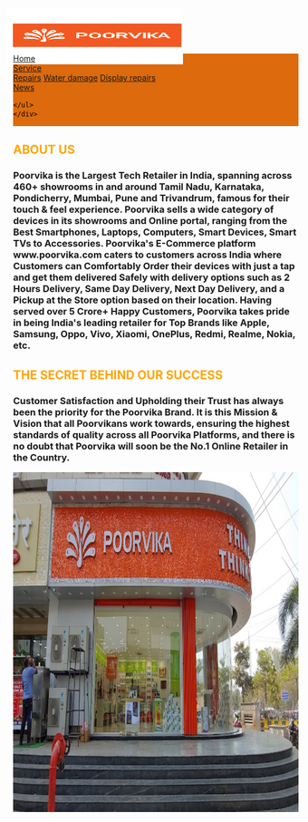 <!DOCTYPE html>
<html>
<head>
<meta name="viewport" content="width=device-width, initial-scale=1">
<link rel="stylesheet" href="style1.css"><!--external css-->  
<!--internal css-->  
<style> 

* {box-sizing: border-box;}

body { 
  margin: 0;
  font-family: Arial, Helvetica, sans-serif;
}

.header {
  overflow: hidden;
  background-color: #221d1d;
  padding: 20px 10px;
}

.header a {
  float: left;
  color: rgb(231, 221, 221);
  text-align: center;
  padding: 12px;
  text-decoration: none;
  font-size: 18px; 
 
  border-radius: 4px;
}

.logo {
 position: absolute;

}

.header a:hover {
  background-color: rgb(221, 106, 12);
  color: black;
}

.header a.active {
  background-color: rgb(194, 96, 16);
  color: white;
}

.header-right {
  float: right;
}
ul {
  list-style-type: none;
  margin: 0;
  padding: 0;
  overflow: hidden;
  background-color: rgb(221, 106, 12);
  color: black;
}

li {
  float: left;
}

li a, .dropbtn {
  display: inline-block;
  color: white;
  text-align: center;
  padding: 14px 16px;
  text-decoration: none;
}

li a:hover, .dropdown:hover .dropbtn {
  background-color: red;
}

li.dropdown {
  display: inline-block;
}

.dropdown-content {
  display: none;
  position: absolute;
  background-color: #f9f9f9;
  min-width: 160px;
  box-shadow: 0px 8px 16px 0px rgba(0,0,0,0.2);
  z-index: 1;
}

.dropdown-content a {
  color: black;
  padding: 12px 16px;
  text-decoration: none;
  display: block;
  text-align: left;
}

.dropdown-content a:hover {background-color: #f1f1f1;}

.dropdown:hover .dropdown-content {
  display: block;
}

}
</style>
</head>
<body>

<div class="header">
 <img src="poorvika_logo-01.png" width="310" height="100" style="margin-top: -20px ; margin-left: -10px; margin-bottom: -22px;" /></a>
  <div class="header-right">
    <ul>
      <li><a href="#home">Home</a></li>
      <li class="dropdown">
        <a href="javascript:void(0)" class="dropbtn">Service</a>
        <div class="dropdown-content">
          <a href="#">Repairs</a>
          <a href="#">Water damage</a>
          <a href="#">Display repairs</a>
        </div>
      </li>
      <li><a href="#news">News</a></li>
      
    </ul>
    </div>
  </div>
</div>
<h2 style="color:orange">ABOUT US</h2> <!---inline css-->
<h3 >
  Poorvika is the Largest Tech Retailer in India, spanning across 460+ showrooms in and around Tamil Nadu, Karnataka, Pondicherry, Mumbai, Pune and Trivandrum, famous for their touch & feel experience. Poorvika sells a wide category of devices in its showrooms and Online portal, ranging from the Best Smartphones, Laptops, Computers, Smart Devices, Smart TVs to Accessories. Poorvika's E-Commerce platform www.poorvika.com caters to customers across India where Customers can Comfortably Order their devices with just a tap and get them delivered Safely with delivery options such as 2 Hours Delivery, Same Day Delivery, Next Day Delivery, and a Pickup at the Store option based on their location. Having served over 5 Crore+ Happy Customers, Poorvika takes pride in being India's leading retailer for Top Brands like Apple, Samsung, Oppo, Vivo, Xiaomi, OnePlus, Redmi, Realme, Nokia, etc.
</h3>
<h2 style="color:orange">THE SECRET BEHIND OUR SUCCESS</h2> <!---inline css-->
<h3>Customer Satisfaction and Upholding their Trust has always been the priority for the Poorvika Brand. It is this Mission & Vision that all Poorvikans work towards, ensuring the highest standards of quality across all Poorvika Platforms, and there is no doubt that Poorvika will soon be the No.1 Online Retailer in the Country.</h3>
<img src="hj.jpg"  width="1350" height="600"/>

</html>
